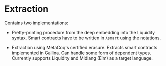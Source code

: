 # Extraction

Contains two implementations:

* Pretty-printing procedure from the deep embedding into the Liquidity syntax. Smart contracts have to be written in ``λsmart`` using the notations.

* Extraction using MetaCoq's certified erasure. Extracts smart contracts implemented in Gallina. Can handle some form of dependent types. Currently supports Liquidity and Midlang (Elm) as a target language.
